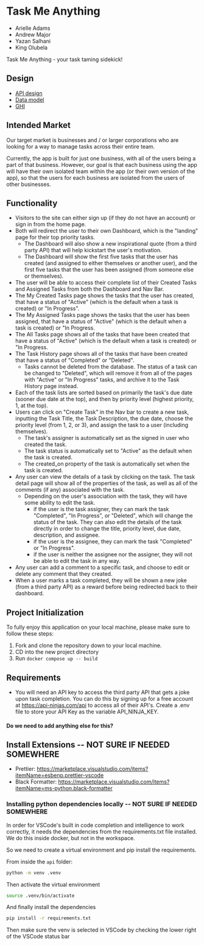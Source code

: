# Task Me Anything

- Arielle Adams
- Andrew Major
- Yazan Salhani
- King Olubela

Task Me Anything - your task taming sidekick!

## Design

- [API design](docs/apis.md)
- [Data model](docs/data-model.md)
- [GHI](docs/ghi.md)

## Intended Market

Our target market is businesses and / or larger corporations who are looking for a way to manage tasks across their entire team.

Currently, the app is built for just one business, with all of the users being a part of that business. However, our goal is that each business using the app will have their own isolated team within the app (or their own version of the app), so that the users for each business are isolated from the users of other businesses.

## Functionality

- Visitors to the site can either sign up (if they do not have an account) or sign in from the home page.
- Both will redirect the user to their own Dashboard, which is the "landing" page for their top priority tasks.
    - The Dashboard will also show a new inspirational quote (from a third party API) that will help kickstart the user's motivation.
    - The Dashboard will show the first five tasks that the user has created (and assigned to either themselves or another user), and the first five tasks that the user has been assigned (from someone else or themselves).
- The user will be able to access their complete list of their Created Tasks and Assigned Tasks from both the Dashboard and Nav Bar.
- The My Created Tasks page shows the tasks that the user has created, that have a status of "Active" (which is the default when a task is created) or "In Progress".
- The My Assigned Tasks page shows the tasks that the user has been assigned, that have a status of "Active" (which is the default when a task is created) or "In Progress.
- The All Tasks page shows all of the tasks that have been created that have a status of "Active" (which is the default when a task is created) or "In Progress.
- The Task History page shows all of the tasks that have been created that have a status of "Completed" or "Deleted".
    - Tasks cannot be deleted from the database. The status of a task can be changed to "Deleted", which will remove it from all of the pages with "Active" or "In Progress" tasks, and archive it to the Task History page instead.
- Each of the task lists are sorted based on primarily the task's due date (sooner due date at the top), and then by priority level (highest priority, 1, at the top).
- Users can click on "Create Task" in the Nav bar to create a new task, inputting the Task Title, the Task Description, the due date, choose the priority level (from 1, 2, or 3), and assign the task to a user (including themselves).
    - The task's assigner is automatically set as the signed in user who created the task.
    - The task status is automatically set to "Active" as the default when the task is created.
    - The created_on property of the task is automatically set when the task is created.
- Any user can view the details of a task by clicking on the task. The task detail page will show all of the properties of the task, as well as all of the comments (if any) associated with the task.
    - Depending on the user's association with the task, they will have some ability to edit the task.
        - if the user is the task assigner, they can mark the task "Completed", "In Progress", or "Deleted", which will change the status of the task. They can also edit the details of the task directly in order to change the title, priority level, due date, description, and assignee.
        - if the user is the assignee, they can mark the task "Completed" or "In Progress".
        - if the user is neither the assignee nor the assigner, they will not be able to edit the task in any way.
- Any user can add a comment to a specific task, and choose to edit or delete any comment that they created.
- When a user marks a task completed, they will be shown a new joke (from a third party API) as a reward before being redirected back to their dashboard.

## Project Initialization

To fully enjoy this application on your local machine, please make sure to follow these steps:
1. Fork and clone the repository down to your local machine.
2. CD into the new project directory
3. Run `docker compose up -- build`

## Requirements

- You will need an API key to access the third party API that gets a joke upon task completion. You can do this by signing up for a free account at https://api-ninjas.com/api to access all of their API's. Create a .env file to store your API Key as the variable API_NINJA_KEY.

#### Do we need to add anything else for this?




## Install Extensions -- NOT SURE IF NEEDED SOMEWHERE


-   Prettier: <https://marketplace.visualstudio.com/items?itemName=esbenp.prettier-vscode>
-   Black Formatter: <https://marketplace.visualstudio.com/items?itemName=ms-python.black-formatter>

### Installing python dependencies locally -- NOT SURE IF NEEDED SOMEWHERE

In order for VSCode's built in code completion and intelligence to
work correctly, it needs the dependencies from the requirements.txt file
installed. We do this inside docker, but not in the workspace.

So we need to create a virtual environment and pip install the requirements.

From inside the `api` folder:

```bash
python -m venv .venv
```

Then activate the virtual environment

```bash
source .venv/bin/activate
```

And finally install the dependencies

```bash
pip install -r requirements.txt
```

Then make sure the venv is selected in VSCode by checking the lower right of the
VSCode status bar
